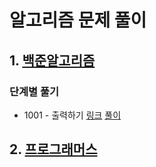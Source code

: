 # 알고리즘 문제 풀이

## 1. [백준알고리즘](./boj)

### 단계별 풀기

* 1001 - 출력하기 [링크](https://www.acmicpc.net/problem/2557) [풀이](./boj/1001.py)

## 2. [프로그래머스](./programmers)

